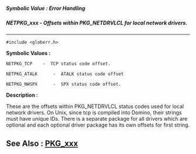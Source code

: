 ##### Symbolic Value : Error Handling
##### NETPKG_xxx - Offsets within PKG_NETDRVLCL for local network drivers.
---
```
#include <globerr.h>
```

**Symbolic Values :**

	NETPKG_TCP	  -  TCP status code offset.

	NETPKG_ATALK	  -  ATALK status code offset

	NETPKG_NWSPX	  -  SPX status code offset.


**Description :**

These are the offsets within PKG_NETDRVLCL status codes used for local network drivers.  On Unix, since tcp is compiled into Domino, their strings must have unique IDs.  There is a separate package for all drivers which are optional and each optional driver package has its own offsets for first string.


**See Also :**
[PKG_xxx](/domino-c-api-docs/reference/Symb/PKG_xxx)
---
